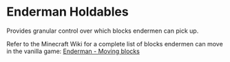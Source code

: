 # Enderman Holdables

Provides granular control over which blocks endermen can pick up. 

Refer to the Minecraft Wiki for a complete list of blocks endermen can move in the vanilla game: [Enderman - Moving blocks](https://minecraft.fandom.com/wiki/Enderman#Moving_blocks)